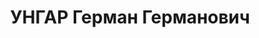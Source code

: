 ---
title: УНГАР Герман Германович
description: "Род. в 1886, Германия, г. Кассель, немец, обр.: среднее, член КП Германии.\
  \ Проживал: Москва, ул. Бутырский Вал, д. 5/7, кв. 41. Зав. электросиловым хозяйством\
  \ на ж.д. им.Дзержинского. \n  Арестован 10.08.1937. Обв. в шпионаже в пользу Германии\
  \ и участии в правотроцкистской террористической организации. Приговор: ВК ВС СССР,\
  \ 16.11.1937 – ВМН. Расстрелян 16.11.1937, г.Москва. \n  Реабилитирован ГВП РФ 26.03.1998.\
  \ Дело 49063 ГА РФ"
---